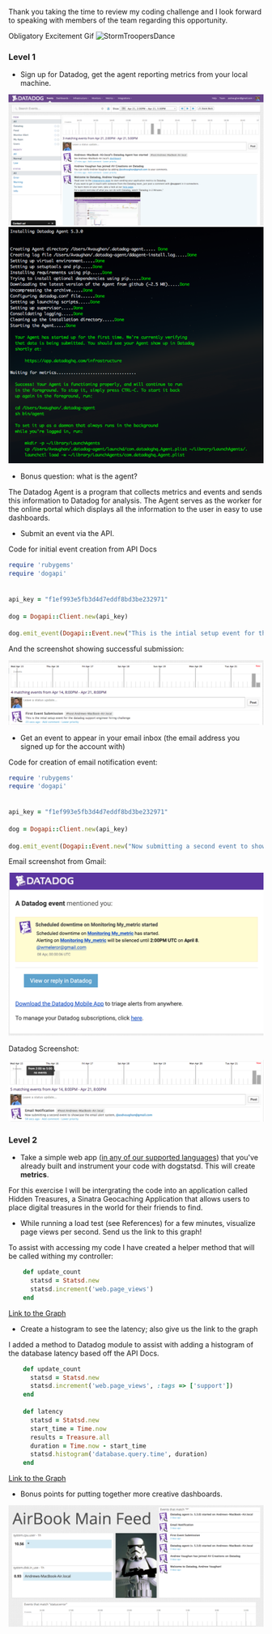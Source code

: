 Thank you taking the time to review my coding challenge and I look forward to speaking with members of the team regarding this opportunity.

Obligatory Excitement Gif
![StormTroopersDance](http://i.giphy.com/mzTKsByk8Xl6g.gif)

### Level 1

* Sign up for Datadog, get the agent reporting metrics from your local machine.

![Screen Shot of the Datadog dashboard after initial setup](dashboarddd.png)
![Screen Shot of Terminal Success Message](terminalsuccess.png)

* Bonus question: what is the agent?

The Datadog Agent is a program that collects metrics and events and sends this information to Datadog for analysis.  The Agent serves as the worker for the online portal which displays all the information to the user in easy to use dashboards.

* Submit an event via the API.

Code for initial event creation from API Docs

```ruby
require 'rubygems'
require 'dogapi'


api_key = "f1ef993e5fb3d4d7eddf8bd3be232971"

dog = Dogapi::Client.new(api_key)

dog.emit_event(Dogapi::Event.new("This is the intial setup event for the datadog support engineer hiring challenge", :msg_title => "First Event Submission"))
```
And the screenshot showing successful submission:

![Screen Shot of Terminal Success Message](event1.png)

* Get an event to appear in your email inbox (the email address you signed up for the account with)

Code for creation of email notification event:

```ruby
require 'rubygems'
require 'dogapi'


api_key = "f1ef993e5fb3d4d7eddf8bd3be232971"

dog = Dogapi::Client.new(api_key)

dog.emit_event(Dogapi::Event.new("Now submitting a second event to showcase the email alert system, @asdvaughan@gmail.com", :msg_title => "Email Notification"))

```

Email screenshot from Gmail:

![Screen Shot of Terminal Success Message](email.png)

Datadog Screenshot:

![Screen Shot of Terminal Success Message](emaildata.png)

### Level 2

* Take a simple web app ([in any of our supported languages](http://docs.datadoghq.com/libraries/)) that you've already built and instrument your code with dogstatsd. This will create **metrics**.

For this exercise I will be intergrating the code into an application called Hidden Treasures, a Sinatra Geocaching Application that allows users to place digital treasures in the world for their friends to find.

* While running a load test (see References) for a few minutes, visualize page views per second. Send us the link to this graph!

To assist with accessing my code I have created a helper method that will be called withing my controller:

```ruby
    def update_count
      statsd = Statsd.new
      statsd.increment('web.page_views')
    end
```

[Link to the Graph](https://app.datadoghq.com/dash/47296/hidden-treasures?live=true&from_ts=1429664285082&to_ts=1429667885082&tile_size=m)
* Create a histogram to see the latency; also give us the link to the graph

I added a method to Datadog module to assist with adding a histogram of the database latency based off the API Docs.

```ruby
    def update_count
      statsd = Statsd.new
      statsd.increment('web.page_views', :tags => ['support'])
    end

    def latency
      statsd = Statsd.new
      start_time = Time.now
      results = Treasure.all
      duration = Time.now - start_time
      statsd.histogram('database.query.time', duration)
    end
```
[Link to the Graph](https://app.datadoghq.com/dash/47296/hidden-treasures?live=true&from_ts=1429665376561&to_ts=1429668976561&tile_size=m)


* Bonus points for putting together more creative dashboards.

![Screen Shot of Custom Dashboard](customdash.png)